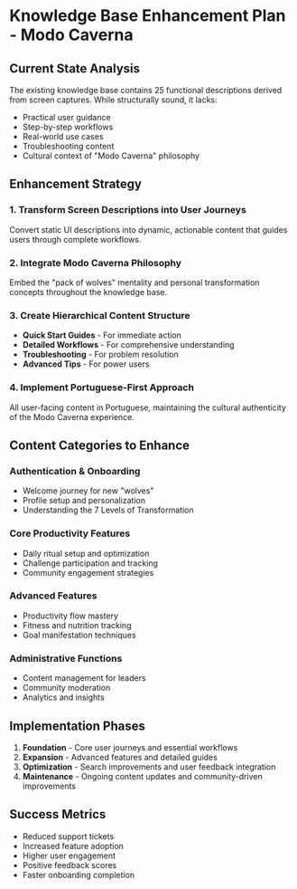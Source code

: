 # Knowledge Base Enhancement Plan - Modo Caverna

## Current State Analysis

The existing knowledge base contains 25 functional descriptions derived from screen captures. While structurally sound, it lacks:
- Practical user guidance
- Step-by-step workflows
- Real-world use cases
- Troubleshooting content
- Cultural context of "Modo Caverna" philosophy

## Enhancement Strategy

### 1. Transform Screen Descriptions into User Journeys
Convert static UI descriptions into dynamic, actionable content that guides users through complete workflows.

### 2. Integrate Modo Caverna Philosophy
Embed the "pack of wolves" mentality and personal transformation concepts throughout the knowledge base.

### 3. Create Hierarchical Content Structure
- **Quick Start Guides** - For immediate action
- **Detailed Workflows** - For comprehensive understanding
- **Troubleshooting** - For problem resolution
- **Advanced Tips** - For power users

### 4. Implement Portuguese-First Approach
All user-facing content in Portuguese, maintaining the cultural authenticity of the Modo Caverna experience.

## Content Categories to Enhance

### Authentication & Onboarding
- Welcome journey for new "wolves"
- Profile setup and personalization
- Understanding the 7 Levels of Transformation

### Core Productivity Features
- Daily ritual setup and optimization
- Challenge participation and tracking
- Community engagement strategies

### Advanced Features
- Productivity flow mastery
- Fitness and nutrition tracking
- Goal manifestation techniques

### Administrative Functions
- Content management for leaders
- Community moderation
- Analytics and insights

## Implementation Phases

1. **Foundation** - Core user journeys and essential workflows
2. **Expansion** - Advanced features and detailed guides
3. **Optimization** - Search improvements and user feedback integration
4. **Maintenance** - Ongoing content updates and community-driven improvements

## Success Metrics

- Reduced support tickets
- Increased feature adoption
- Higher user engagement
- Positive feedback scores
- Faster onboarding completion

